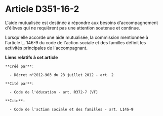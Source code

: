 # Article D351-16-2

L'aide mutualisée est destinée à répondre aux besoins d'accompagnement d'élèves qui ne requièrent pas une attention soutenue
et continue. 

Lorsqu'elle accorde une aide mutualisée, la commission mentionnée à l'article L. 146-9 du code de l'action sociale et des
familles définit les activités principales de l'accompagnant.

**Liens relatifs à cet article**

	**Créé par**:

	  - Décret n°2012-903 du 23 juillet 2012 - art. 2

	**Cité par**:

	  - Code de l'éducation - art. R372-7 (VT)

	**Cite**:

	  - Code de l'action sociale et des familles - art. L146-9
